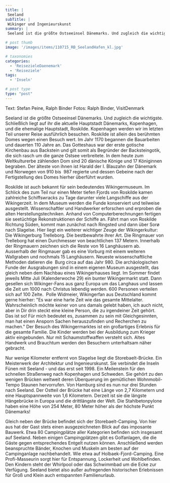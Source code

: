 ```yaml
---
title: |
 Seeland
subTitle: |
 Wikinger und Ingenieurskunst
summary: |
 Seeland ist die größte Ostseeinsel Dänemarks. Und zugleich die wichtigste. Schließlich liegt auf ihr die aktuelle Hauptstadt Dänemarks, Kopenhagen, und die ehemalige Hauptstadt, Roskilde. Kopenhagen werden wir im letzten Teil unserer Reise ausführlich besuchen. Roskilde ist allein des berühmten Domes wegen einen Besuch wert.

# post thumb
image: '/images/items/110715_RB_SeelandHafen_kl.jpg'

# taxonomies
categories: 
  - 'ReisezieleDaenemark'
  - 'Reiseziele'
tags:
  - 'Inseln'

# post type
type: "post"
---
```


Text: Stefan Peine, Ralph Binder Fotos: Ralph Binder, VisitDenmark

Seeland ist die größte Ostseeinsel Dänemarks. Und zugleich die wichtigste. Schließlich liegt auf ihr die aktuelle Hauptstadt Dänemarks, Kopenhagen, und die ehemalige Hauptstadt, Roskilde. Kopenhagen werden wir im letzten Teil unserer Reise ausführlich besuchen. Roskilde ist allein des berühmten Domes wegen einen Besuch wert. Im Jahr 1170 begannen die Bauarbeiten und dauerten 110 Jahre an. Das Gotteshaus war der erste gotische Kirchenbau aus Backstein und gilt somit als Begründer der Backsteingotik, die sich rasch um die ganze Ostsee verbreitete. In dem heute zum Weltkulturerbe zählenden Dom sind 20 dänische Könige und 17 Königinnen begraben. Der älteste von ihnen ist Harald der I. Blauzahn der Dänemark und Norwegen von 910 bis  987 regierte und dessen Gebeine nach der Fertigstellung des Domes hierher überführt wurden.    

 Roskilde ist auch bekannt für sein bedeutendes Wikingermuseum. Im Schlick des zum Teil nur einen Meter tiefen Fjords von Roskilde kamen zahlreiche Schiffswracks zu Tage darunter viele Langschiffe aus der Wikingerzeit. In dem Museum werden die Funde konserviert und teilweise ausgestellt. Wissenschaftler und Handwerker erforschen und erproben die alten Herstellungstechniken. Anhand von Computerberechnungen fertigen sie seetüchtige Rekonstruktionen der Schiffe an. Fährt man von Roskilde Richtung Süden, kommt man zunächst nach Ringsted und dann über Sorø nach Slagelse. Hier liegt ein weiterer wichtiger Zeuge der Wikingerkultur: Die Wikingerburg Trelleborg. Die bestbewahrte ihrer Art. Die Ringmauer von Trelleborg hat einen Durchmesser von beachtlichen 137 Metern. Innerhalb der Ringmauern zeichnen sich die Reste von 16 Langhäusern ab. Ausserhalb der Ringmauer gab es eine Vorburg mit einem weiteren Wallgraben und nochmals 15 Langhäusern. Neueste wissenschaftliche Methoden datieren die  Burg circa auf das Jahr 980. Die archäologischen Funde der Ausgrabungen sind in einem eigenen Museum ausgestellt, das gleich neben dem Nachbau eines Wikingerhauses liegt. Im Sommer findet jeweils Mitte Juli (Kalenderwoche 29) ein bunter Wikingermarkt statt. Dann gesellen sich Wikinger-Fans aus ganz Europa um das Langhaus und lassen die Zeit um 1000 nach Christus lebendig werden. 600 Personen verteilen sich auf 100 Zelte.  Polle Widmeier, Wikingerfan aus Deutschland kommt gerne hierher: "Es war eine harte Zeit wie das gesamte Mittelalter. Wahrscheinlich möchte keiner von uns damals gelebt haben, ich auch nicht, aber in Dir drin steckt eine kleine Person, die zu irgendeiner Zeit gehört. Das ist so! Für mich bedeutet es, zusammen zu sein mit Gleichgesinnten, man hat einen Ansporn Sachen herauszufinden und Recherchen zu machen." Der Besuch des Wikingermarktes ist ein großartiges Erlebnis für die gesamte Familie. Die Kinder werden bei der Ausbildung zum Krieger aktiv eingebunden. Nur mit Schaumstoffwaffen versteht sich. Altes Handwerk und Brauchtum werden den Besuchern unterhaltsam näher gebracht.  

 Nur wenige Kilometer entfernt von Slagelse liegt die Storebaelt-Brücke. Ein Meisterwerk der Architektur und Ingenieurskunst. Sie verbindet die Inseln Fünen mit Seeland - und das erst seit 1998. Ein Meilenstein für den schnellen Straßenweg nach Kopenhagen und Schweden. Sie gehört zu den wenigen Brücken weltweit deren Überquerung im gemütlichen Wohnmobil-Tempo Staunen hervorrufen. Von Hamburg sind es nun nur drei Stunden nach Seeland. Der Ostteil der Brücke hat eine Länge von 2,7 Kilometern und eine Hauptspannweite von 1,6 Kilometern. Derzeit ist sie die längste Hängebrücke in Europa und die drittlängste der Welt. Die Stahlbetonpylone haben eine Höhe von 254 Meter, 80 Meter höher als der höchste Punkt Dänemarks!  

 Gleich neben der Brücke befindet sich der Storebaelt-Camping. Von hier aus hat der Gast stets einen ausgezeichneten Blick auf das imposante Bauwerk. Etwa 80 Campingplätze aller Kategorien befinden sich insgesamt auf Seeland. Neben einigen Campingplätzen gibt es Golfanlagen, die die Gäste gegen entsprechendes Entgelt nutzen können. Anschließend werden beanspruchte Bänder, Knochen und Muskeln am besten auf der Campinganlage nachbehandelt. Wie etwa auf Holbaek-Fjord-Camping. Eine Profi-Masseurin sorgt hier für Entspannung, Lockerheit und Wohlbefinden. Den Kindern steht der Whirlpool oder das Schwimmbad um die Ecke zur Verfügung. Seeland bietet also außer aufregenden historischen Erlebnissen für Groß und Klein auch entspannten Familienurlaub.